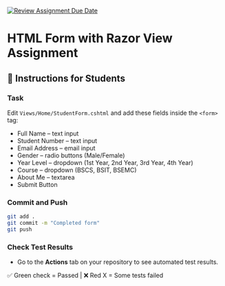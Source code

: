[![Review Assignment Due Date](https://classroom.github.com/assets/deadline-readme-button-22041afd0340ce965d47ae6ef1cefeee28c7c493a6346c4f15d667ab976d596c.svg)](https://classroom.github.com/a/YpiatWBs)
# HTML Form with Razor View Assignment

## 📌 Instructions for Students

### Task
Edit `Views/Home/StudentForm.cshtml` and add these fields inside the `<form>` tag:

- Full Name – text input
- Student Number – text input
- Email Address – email input
- Gender – radio buttons (Male/Female)
- Year Level – dropdown (1st Year, 2nd Year, 3rd Year, 4th Year)
- Course – dropdown (BSCS, BSIT, BSEMC)
- About Me – textarea
- Submit Button

### Commit and Push
```bash
git add .
git commit -m "Completed form"
git push
```

### Check Test Results
- Go to the **Actions** tab on your repository to see automated test results.

✅ Green check = Passed | ❌ Red X = Some tests failed

